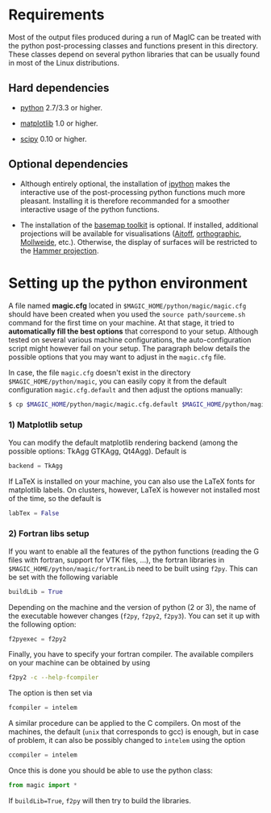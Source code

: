 # Requirements

Most of the output files produced during a run of MagIC
can be treated with the python post-processing classes and functions present in this
directory. These classes depend on several python libraries
that can be usually found in most of the Linux distributions.

## Hard dependencies

* [python](https://www.python.org) 2.7/3.3 or higher.

* [matplotlib](http://matplotlib.org) 1.0 or higher.

* [scipy](http://www.scipy.org/) 0.10 or higher.

## Optional dependencies

* Although entirely optional, the installation of [ipython](http://ipython.org/)  makes the interactive use of the post-processing python functions much more pleasant. Installing it is therefore recommanded for a smoother interactive usage of the python functions.

* The installation of the [basemap toolkit](http://matplotlib.org/basemap/) is optional. If installed, additional projections will be available for visualisations ([Aitoff](https://en.wikipedia.org/wiki/Aitoff_projection), [orthographic](https://en.wikipedia.org/wiki/Orthographic_projection), [Mollweide](https://en.wikipedia.org/wiki/Mollweide_projection), etc.). Otherwise, the display of surfaces will be restricted to the [Hammer projection](https://en.wikipedia.org/wiki/Hammer_projection).


# Setting up the python environment


A file named **magic.cfg** located in `$MAGIC_HOME/python/magic/magic.cfg` should have
been created when you used the `source path/sourceme.sh` command for the first time on
your machine. At that stage, it tried to **automatically fill the best options** that
correspond to your setup. Although tested on several various machine configurations, the
auto-configuration script might however fail on your setup. The paragraph below details
the possible options that you may want to adjust in the `magic.cfg` file.


In case, the file `magic.cfg` doesn't exist in the directory `$MAGIC_HOME/python/magic`,
you can easily copy it from the default configuration `magic.cfg.default` and then adjust
the options manually:

```sh
$ cp $MAGIC_HOME/python/magic/magic.cfg.default $MAGIC_HOME/python/magic/magic.cfg
```


### 1) Matplotlib setup

You can modify the default matplotlib rendering backend (among the possible options: TkAgg GTKAgg, Qt4Agg). Default is

```python
backend = TkAgg
```
If LaTeX is installed on your machine, you can also use the LaTeX fonts for matplotlib labels. On clusters, however, LaTeX is however not installed most of the time, so the default is

```python
labTex = False
```
### 2) Fortran libs setup

If you want to enable all the features of the python functions (reading the G files with fortran, support for VTK files, ...), the fortran libraries in `$MAGIC_HOME/python/magic/fortranLib`  need to be built using `f2py`.
This can be set with the following variable

```python
buildLib = True
```
Depending on the machine and the version of python (2 or 3), the name of the executable however changes (`f2py`, `f2py2`, `f2py3`).
You can set it up with the following option:

```python
f2pyexec = f2py2
```
Finally, you have to specify your fortran compiler. The available compilers on your machine can be obtained by using

```sh
f2py2 -c --help-fcompiler
```
The option is then set via

```python
fcompiler = intelem
````

A similar procedure can be applied to the C compilers. On most of the machines, the default (`unix` that corresponds to gcc) is enough, but in case of problem, it can also be possibly changed to `intelem` using the option

```python
ccompiler = intelem
````

Once this is done you should be able to use the python class:

```python
from magic import *
````

If `buildLib=True`, `f2py` will then try to build the libraries.
